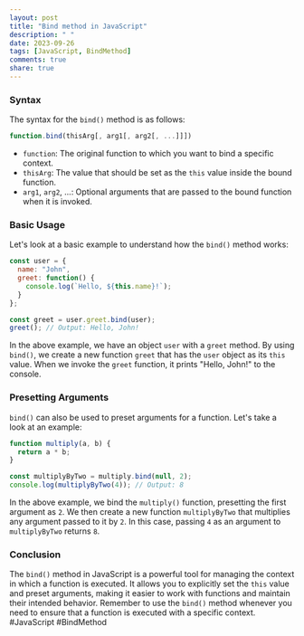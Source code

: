 ```yaml
---
layout: post
title: "Bind method in JavaScript"
description: " "
date: 2023-09-26
tags: [JavaScript, BindMethod]
comments: true
share: true
---
```


### Syntax

The syntax for the `bind()` method is as follows:

```javascript
function.bind(thisArg[, arg1[, arg2[, ...]]])
```

- `function`: The original function to which you want to bind a specific context.
- `thisArg`: The value that should be set as the `this` value inside the bound function.
- `arg1`, `arg2`, ...: Optional arguments that are passed to the bound function when it is invoked.

### Basic Usage

Let's look at a basic example to understand how the `bind()` method works:

```javascript
const user = {
  name: "John",
  greet: function() {
    console.log(`Hello, ${this.name}!`);
  }
};

const greet = user.greet.bind(user);
greet(); // Output: Hello, John!
```

In the above example, we have an object `user` with a `greet` method. By using `bind()`, we create a new function `greet` that has the `user` object as its `this` value. When we invoke the `greet` function, it prints "Hello, John!" to the console.

### Presetting Arguments

`bind()` can also be used to preset arguments for a function. Let's take a look at an example:

```javascript
function multiply(a, b) {
  return a * b;
}

const multiplyByTwo = multiply.bind(null, 2);
console.log(multiplyByTwo(4)); // Output: 8
```

In the above example, we bind the `multiply()` function, presetting the first argument as `2`. We then create a new function `multiplyByTwo` that multiplies any argument passed to it by `2`. In this case, passing `4` as an argument to `multiplyByTwo` returns `8`.

### Conclusion

The `bind()` method in JavaScript is a powerful tool for managing the context in which a function is executed. It allows you to explicitly set the `this` value and preset arguments, making it easier to work with functions and maintain their intended behavior. Remember to use the `bind()` method whenever you need to ensure that a function is executed with a specific context. #JavaScript #BindMethod